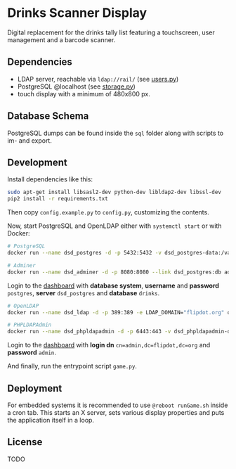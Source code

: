 # Drinks Scanner Display
Digital replacement for the drinks tally list featuring a touchscreen, user management and a barcode scanner.

## Dependencies
- LDAP server, reachable via `ldap://rail/` (see [users.py](users/users.py))
- PostgreSQL @localhost (see [storage.py](database/storage.py))
- touch display with a minimum of 480x800 px.

## Database Schema
PostgreSQL dumps can be found inside the `sql` folder along with scripts to im- and export.

## Development

Install dependencies like this:

```bash
sudo apt-get install libsasl2-dev python-dev libldap2-dev libssl-dev
pip2 install -r requirements.txt
```
Then copy `config.example.py` to `config.py`, customizing the contents.

Now, start PostgreSQL and OpenLDAP either with `systemctl start` or with Docker:

```bash
# PostgreSQL
docker run --name dsd_postgres -d -p 5432:5432 -v dsd_postgres-data:/var/lib/postgresql/data -e POSTGRES_PASSWORD=postgres -e POSTGRES_DB=drinks postgres

# Adminer
docker run --name dsd_adminer -d -p 8080:8080 --link dsd_postgres:db adminer
```
Login to the [dashboard](http://localhost:8080) with **database system**, **username** and **password** `postgres`, **server** `dsd_postgres` and **database** `drinks`.

```bash
# OpenLDAP
docker run --name dsd_ldap -d -p 389:389 -e LDAP_DOMAIN="flipdot.org" osixia/openldap

# PHPLDAPAdmin
docker run --name dsd_phpldapadmin -d -p 6443:443 -v dsd_phpldapadmin-data:/var/www/phpldapadmin --link dsd_ldap:ldap -e PHPLDAPADMIN_LDAP_HOSTS=ldap osixia/phpldapadmin
```
Login to the [dashboard](https://localhost:6443) with **login dn** `cn=admin,dc=flipdot,dc=org` and **password** `admin`.

And finally, run the entrypoint script `game.py`.

## Deployment

For embedded systems it is recommended to use `@reboot runGame.sh` inside a cron tab.
This starts an X server, sets various display properties and puts the application itself in a loop.

## License
TODO
